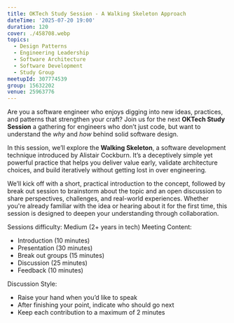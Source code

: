 ```yaml
---
title: OKTech Study Session - A Walking Skeleton Approach
dateTime: '2025-07-20 19:00'
duration: 120
cover: ./458708.webp
topics:
  - Design Patterns
  - Engineering Leadership
  - Software Architecture
  - Software Development
  - Study Group
meetupId: 307774539
group: 15632202
venue: 25963776
---
```


Are you a software engineer who enjoys digging into new ideas, practices, and patterns that strengthen your craft? Join us for the next **OKTech Study Session** a gathering for engineers who don’t just code, but want to understand the *why* and *how* behind solid software design.

In this session, we’ll explore the **Walking Skeleton**, a software development technique introduced by Alistair Cockburn. It’s a deceptively simple yet powerful practice that helps you deliver value early, validate architecture choices, and build iteratively without getting lost in over engineering.

We’ll kick off with a short, practical introduction to the concept, followed by break out session to brainstorm about the topic and an open discussion to share perspectives, challenges, and real-world experiences. Whether you're already familiar with the idea or hearing about it for the first time, this session is designed to deepen your understanding through collaboration.

Sessions difficulty: Medium (2+ years in tech)
Meeting Content:

* Introduction (10 minutes)
* Presentation (30 minutes)
* Break out groups (15 minutes)
* Discussion (25 minutes)
* Feedback (10 minutes)

Discussion Style:

* Raise your hand when you’d like to speak
* After finishing your point, indicate who should go next
* Keep each contribution to a maximum of 2 minutes
